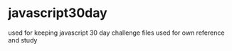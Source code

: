# javascript30day
used for keeping javascript 30 day challenge files
used for own reference and study
